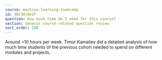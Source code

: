 ```yaml
---
course: machine-learning-zoomcamp
id: 36c30c8e2f
question: How much time do I need for this course?
section: General course-related question review
sort_order: 100
---
```


Around ~10 hours per week. Timur Kamaliev did a detailed analysis of how much time students of the previous cohort needed to spend on different modules and projects.

